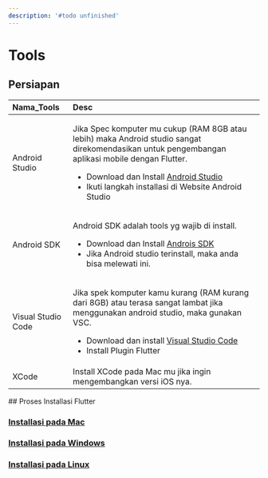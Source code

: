 ```yaml
---
description: '#todo unfinished'
---
```


# Tools

## Persiapan

<table>
  <thead>
    <tr>
      <th style="text-align:left">Nama_Tools</th>
      <th style="text-align:left">Desc</th>
    </tr>
  </thead>
  <tbody>
    <tr>
      <td style="text-align:left">Android Studio</td>
      <td style="text-align:left">
        <p>Jika Spec komputer mu cukup (RAM 8GB atau lebih) maka Android studio sangat
          direkomendasikan untuk pengembangan aplikasi mobile dengan Flutter.</p>
        <ul>
          <li>Download dan Install <a href="https://developer.android.com/studio/">Android Studio</a>
          </li>
          <li>Ikuti langkah installasi di Website Android Studio</li>
        </ul>
      </td>
    </tr>
    <tr>
      <td style="text-align:left">Android SDK</td>
      <td style="text-align:left">
        <p>Android SDK adalah tools yg wajib di install.</p>
        <ul>
          <li>Download dan Install <a href="https://developer.android.com/studio/#downloads">Androis SDK</a>
          </li>
          <li>Jika Android studio terinstall, maka anda bisa melewati ini.</li>
        </ul>
      </td>
    </tr>
    <tr>
      <td style="text-align:left">Visual Studio Code</td>
      <td style="text-align:left">
        <p>Jika spek komputer kamu kurang (RAM kurang dari 8GB) atau terasa sangat
          lambat jika menggunakan android studio, maka gunakan VSC.</p>
        <ul>
          <li>Download dan install <a href="https://code.visualstudio.com">Visual Studio Code</a>
          </li>
          <li>Install Plugin Flutter</li>
        </ul>
      </td>
    </tr>
    <tr>
      <td style="text-align:left">XCode</td>
      <td style="text-align:left">Install XCode pada Mac mu jika ingin mengembangkan versi iOS nya.</td>
    </tr>
  </tbody>
</table>## Proses Installasi Flutter

### [Installasi pada Mac](https://flutter.io/setup-macos/)

### [Installasi pada Windows](https://flutter.io/setup-windows)

### [Installasi pada Linux](https://flutter.io/setup-linux)

## 


